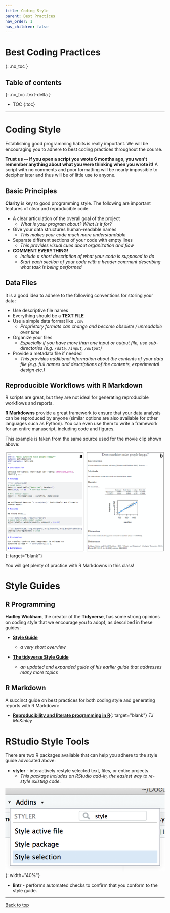 ```yaml
---
title: Coding Style
parent: Best Practices
nav_order: 1
has_children: false
---
```


# Best Coding Practices
{: .no_toc }


## Table of contents
{: .no_toc .text-delta }

- TOC
{:toc}

---

# Coding Style
<!-- Note: also put something similar in the R Resources index page -->

Establishing good programming habits is really important. We will be encouraging you to adhere to best coding practices throughout the course.

**Trust us -- if you open a script you wrote 6 months ago, you won't remember anything about what you were thinking when you wrote it!** A script with no comments and poor formatting will be nearly impossible to decipher later and thus will be of little use to anyone.


## Basic Principles

**Clarity** is key to good programming style. The following are important features of clear and reproducible code:

+ A clear articulation of the overall goal of the project
  - _What is your program about? What is it for?_
+ Give your data structures human-readable names
  - _This makes your code much more understandable_
+ Separate different sections of your code with empty lines
  - _This provides visual cues about organization and flow_
+ **COMMENT EVERYTHING!**
  - _Include a short description of what your code is supposed to do_
  - _Start each section of your code with a header comment describing what task is being performed_


## Data Files

It is a good idea to adhere to the following conventions for storing your data:

+ Use descriptive file names
+ Everything should be a **TEXT FILE**
+ Use a simple data format like `.csv`
  - _Proprietary formats can change and become obsolete / unreadable over time_
+ Organize your files
  - _Especially if you have more than one input or output file, use sub-directories (e.g. `/data`, `/input`, `/output`)_
+ Provide a metadata file if needed
  + _This provides additional information about the contents of your data file (e.g. full names and descriptions of the contents, experimental design etc.)_


## Reproducible Workflows with R Markdown

R scripts are great, but they are not ideal for generating reproducible workflows and reports.

**R Markdowns** provide a great framework to ensure that your data analysis can be reproduced by anyone (similar options are also available for other languages such as Python). You can even use them to write a framework for an entire manuscript, including code and figures.

This example is taken from the same source used for the movie clip shown above:

![Manuscript template](images/Rmd_manuscript_framework.png){: target="blank"}

You will get plenty of practice with R Markdowns in this class!


# Style Guides

## R Programming

**Hadley Wickham**, the creator of the **Tidyverse**, has some strong opinions on coding style that we encourage you to adopt, as described in these guides:

+ [**Style Guide**](http://adv-r.had.co.nz/Style.html)
  - _a very short overview_

+ [**The tidyverse Style Guide**](https://style.tidyverse.org/index.html)
  - _an updated and expanded guide of his earlier guide that addresses many more topics_


## R Markdown

A succinct guide on best practices for both coding style and generating reports with R Markdown:

* [**Reproducibility and literate programming in R**](https://exeter-data-analytics.github.io/LitProg/index.html){: target="blank"} _TJ McKinley_


<!-- * [**R Programming for Research**](https://geanders.github.io/RProgrammingForResearch/){: target="blank"} -->


# RStudio Style Tools

There are two R packages available that can help you adhere to the style guide advocated above:

+ **styler** - interactively restyle selected text, files, or entire projects.
  + _This package includes an RStudio add-in, the easiest way to re-style existing code._

![Styler Addin](images/styler-addin.png){: width="40%"}

+ **lintr** - performs automated checks to confirm that you conform to the style guide.

---

[Back to top](#top)
